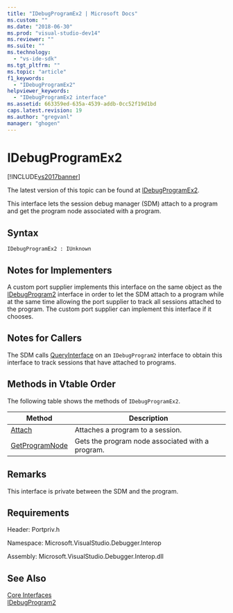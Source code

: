 ```yaml
---
title: "IDebugProgramEx2 | Microsoft Docs"
ms.custom: ""
ms.date: "2018-06-30"
ms.prod: "visual-studio-dev14"
ms.reviewer: ""
ms.suite: ""
ms.technology: 
  - "vs-ide-sdk"
ms.tgt_pltfrm: ""
ms.topic: "article"
f1_keywords: 
  - "IDebugProgramEx2"
helpviewer_keywords: 
  - "IDebugProgramEx2 interface"
ms.assetid: 663359ed-635a-4539-addb-0cc52f19d1bd
caps.latest.revision: 19
ms.author: "gregvanl"
manager: "ghogen"
---
```

# IDebugProgramEx2
[!INCLUDE[vs2017banner](../../../includes/vs2017banner.md)]

The latest version of this topic can be found at [IDebugProgramEx2](https://docs.microsoft.com/visualstudio/extensibility/debugger/reference/idebugprogramex2).  
  
This interface lets the session debug manager (SDM) attach to a program and get the program node associated with a program.  
  
## Syntax  
  
```  
IDebugProgramEx2 : IUnknown  
```  
  
## Notes for Implementers  
 A custom port supplier implements this interface on the same object as the [IDebugProgram2](../../../extensibility/debugger/reference/idebugprogram2.md) interface in order to let the SDM attach to a program while at the same time allowing the port supplier to track all sessions attached to the program. The custom port supplier can implement this interface if it chooses.  
  
## Notes for Callers  
 The SDM calls [QueryInterface](http://msdn.microsoft.com/library/62fce95e-aafa-4187-b50b-e6611b74c3b3) on an `IDebugProgram2` interface to obtain this interface to track sessions that have attached to programs.  
  
## Methods in Vtable Order  
 The following table shows the methods of `IDebugProgramEx2`.  
  
|Method|Description|  
|------------|-----------------|  
|[Attach](../../../extensibility/debugger/reference/idebugprogramex2-attach.md)|Attaches a program to a session.|  
|[GetProgramNode](../../../extensibility/debugger/reference/idebugprogramex2-getprogramnode.md)|Gets the program node associated with a program.|  
  
## Remarks  
 This interface is private between the SDM and the program.  
  
## Requirements  
 Header: Portpriv.h  
  
 Namespace: Microsoft.VisualStudio.Debugger.Interop  
  
 Assembly: Microsoft.VisualStudio.Debugger.Interop.dll  
  
## See Also  
 [Core Interfaces](../../../extensibility/debugger/reference/core-interfaces.md)   
 [IDebugProgram2](../../../extensibility/debugger/reference/idebugprogram2.md)

